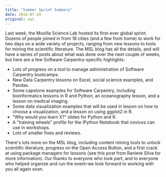 ```yaml
---
title: "Summer Sprint Summary"
date: 2014-07-29
original: swc
---
```


Last week,
the Mozilla Science Lab hosted its first-ever global sprint.
Dozens of people joined in from 18 cities (and a few from home)
to work for two days on a wide variety of projects,
ranging from new lessons to tools for mining the scientific literature.
The MSL blog has all the details,
and will have a series of posts about what was done over the next couple of weeks,
but here are a few Software Carpentry-specific highlights:

-   Lots of progress on
    a tool to manage administration of Software Carpentry bootcamps.
-   New Data Carpentry
    lessons on Excel, social science examples, and Pandas.
-   Some capstone examples for Software Carpentry,
    including bioinformatics lessons
    in R
    and Python,
    an oceanography lesson,
    and a lesson on medical imaging.
-   Some data visualization examples
    that will be used in lesson on how to choose a visualization,
    and a lesson on using ggplot2 in R.
-   "Why would you learn X?" slides for Python
    and R.
-   A "training wheels" profile
    for the IPython Notebook that novices can use in workshops.
-   Lots of smaller fixes and reviews.

There's lots more on the MSL blog,
including content mining tools to unlock scientific literature,
progress on the Open Access Button,
and a first crack at
using package managers for lessons
(see this post from Raniere Silva for more information).
Our thanks to everyone who took part,
and to everyone who helped organize and run the event–we look forward to working with you all again soon.
